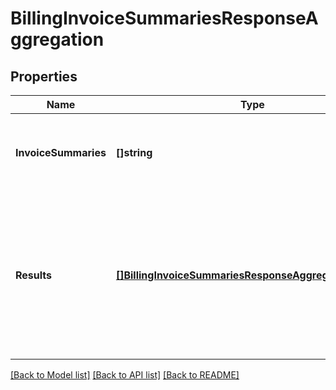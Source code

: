 # BillingInvoiceSummariesResponseAggregation

## Properties
Name | Type | Description | Notes
------------ | ------------- | ------------- | -------------
**InvoiceSummaries** | **[]string** | List of object(s) encapsulating information of billing invoice summary(s). | [optional] [default to null]
**Results** | [**[]BillingInvoiceSummariesResponseAggregationResults**](BillingInvoiceSummariesResponse_aggregation_results.md) | Object encapsulating the aggregation result as per aggregation attribute, operation and bucket (or groupById) on the list of billing invoice summary(s). | [optional] [default to null]

[[Back to Model list]](../README.md#documentation-for-models) [[Back to API list]](../README.md#documentation-for-api-endpoints) [[Back to README]](../README.md)

